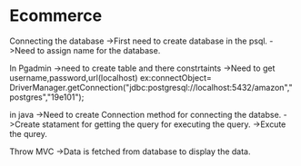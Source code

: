 # Ecommerce
Connecting the database
->First need to create database in the psql.
->Need to assign name for the database.

In Pgadmin 
->need to create table and there constrtaints
->Need to get username,password,url(localhost)
ex:connectObject= DriverManager.getConnection("jdbc:postgresql://localhost:5432/amazon","postgres","19e101");


in java
->Need to create Connection method for connecting the databse.
->Create statament for getting the query for executing the query.
->Excute the qurey.

Throw MVC 
->Data is fetched from database to display the data.
